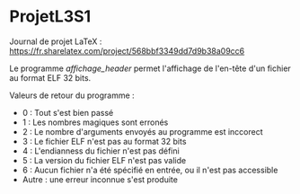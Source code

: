 # ProjetL3S1

Journal de projet LaTeX : https://fr.sharelatex.com/project/568bbf3349dd7d9b38a09cc6

Le programme <i>affichage_header</i> permet l'affichage de l'en-tête d'un fichier au format ELF 32 bits.

Valeurs de retour du programme :
  - 0 : Tout s'est bien passé
  - 1 : Les nombres magiques sont erronés
  - 2 : Le nombre d'arguments envoyés au programme est inccorect
  - 3 : Le fichier ELF n'est pas au format 32 bits
  - 4 : L'endianness du fichier n'est pas défini
  - 5 : La version du fichier ELF n'est pas valide
  - 6 : Aucun fichier n'a été spécifié en entrée, ou il n'est pas accessible
  - Autre : une erreur inconnue s'est produite
